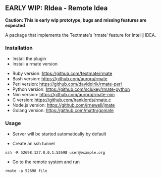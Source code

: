 ## EARLY WIP: RIdea - Remote Idea

**Caution: This is early wip prototype, bugs and missing features are expected**

A package that implements the Textmate's 'rmate' feature for Intellij IDEA.

### Installation

* Install the plugin
* Install a rmate version
- Ruby version: https://github.com/textmate/rmate
- Bash version: https://github.com/aurora/rmate
- Perl version: https://github.com/davidolrik/rmate-perl
- Python version: https://github.com/sclukey/rmate-python
- Nim version: https://github.com/aurora/rmate-nim
- C version: https://github.com/hanklords/rmate.c
- Node.js version: https://github.com/jrnewell/jmate
- Golang version: https://github.com/mattn/gomate

### Usage

* Server will be started automatically by default

* Create an ssh tunnel

`ssh -R 52698:127.0.0.1:52698 user@example.org`

* Go to the remote system and run

`rmate -p 52698 file`
